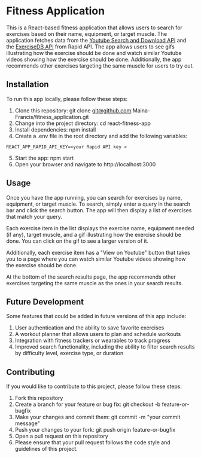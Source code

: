 # Fitness Application

This is a React-based fitness application that allows users to search for exercises based on their name, equipment, or target muscle. The application fetches data from the [Youtube Search and Download API](https://rapidapi.com/h0p3rwe/api/youtube-search-and-download/) and the [ExerciseDB API](https://rapidapi.com/justin-WFnsXH_t6/api/exercisedb) from Rapid API. The app allows users to see gifs illustrating how the exercise should be done and watch similar Youtube videos showing how the exercise should be done. Additionally, the app recommends other exercises targeting the same muscle for users to try out.

## Installation
To run this app locally, please follow these steps:

1. Clone this repository: git clone git@github.com:Maina-Francis/fitness_application.git
2. Change into the project directory: cd react-fitness-app
3. Install dependencies: npm install
4. Create a .env file in the root directory and add the following variables:

```
REACT_APP_RAPID_API_KEY=<your Rapid API key >
```
5. Start the app: npm start
6. Open your browser and navigate to http://localhost:3000

## Usage
Once you have the app running, you can search for exercises by name, equipment, or target muscle. To search, simply enter a query in the search bar and click the search button. The app will then display a list of exercises that match your query.

Each exercise item in the list displays the exercise name, equipment needed (if any), target muscle, and a gif illustrating how the exercise should be done. You can click on the gif to see a larger version of it.

Additionally, each exercise item has a "View on Youtube" button that takes you to a page where you can watch similar Youtube videos showing how the exercise should be done.

At the bottom of the search results page, the app recommends other exercises targeting the same muscle as the ones in your search results.

## Future Development
Some features that could be added in future versions of this app include:

1. User authentication and the ability to save favorite exercises
2. A workout planner that allows users to plan and schedule workouts
3. Integration with fitness trackers or wearables to track progress
4. Improved search functionality, including the ability to filter search results by difficulty level, exercise type, or duration

## Contributing
If you would like to contribute to this project, please follow these steps:

1. Fork this repository
2. Create a branch for your feature or bug fix: git checkout -b feature-or-bugfix
3. Make your changes and commit them: git commit -m "your commit message"
4. Push your changes to your fork: git push origin feature-or-bugfix
5. Open a pull request on this repository
6. Please ensure that your pull request follows the code style and guidelines of this project.
